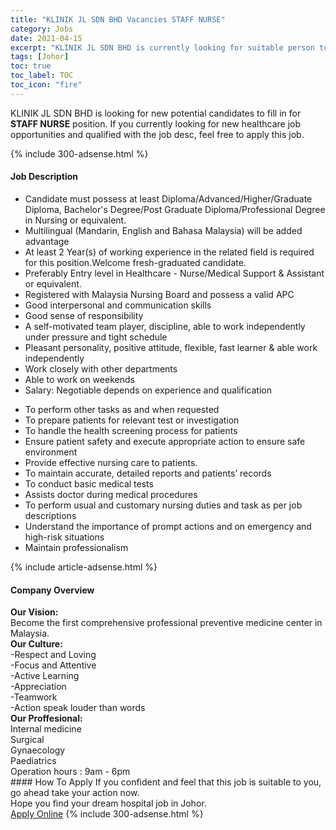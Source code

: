```yaml
---
title: "KLINIK JL SDN BHD Vacancies STAFF NURSE" 
category: Jobs 
date: 2021-04-15 
excerpt: "KLINIK JL SDN BHD is currently looking for suitable person to fill in the STAFF NURSE which positioned at Johor" 
tags: [Johor] 
toc: true 
toc_label: TOC 
toc_icon: "fire" 
--- 
```


<p>KLINIK JL SDN BHD is looking for new potential candidates to fill in for <b>STAFF NURSE</b> position. If you currently looking for new healthcare job opportunities and qualified with the job desc, feel free to apply this job.
</p>{% include 300-adsense.html %} 
<div><div><h4>Job Description</h4></div><div><div><span><div><ul><li>Candidate must possess at least Diploma/Advanced/Higher/Graduate Diploma, Bachelor's Degree/Post Graduate Diploma/Professional Degree in Nursing or equivalent.</li><li>Multilingual (Mandarin, English and Bahasa Malaysia) will be added advantage</li><li>At least 2&#160;Year(s) of working experience in the related field is required for this position.Welcome fresh-graduated candidate.</li><li>Preferably Entry level in Healthcare - Nurse/Medical Support &amp; Assistant or equivalent.</li><li>Registered with Malaysia Nursing Board and possess a valid APC</li><li>Good interpersonal and communication skills</li><li>Good sense of responsibility</li><li>A self-motivated team player, discipline, able to work independently under pressure and tight schedule</li><li>Pleasant personality, positive attitude, flexible, fast learner &amp; able work independently</li><li>Work closely with other departments</li><li>Able to work on weekends</li><li>Salary: Negotiable depends on experience and qualification</li></ul><ul><li>To perform other tasks as and when requested</li><li>To prepare patients for relevant test or investigation</li><li>To handle the health screening process for patients</li><li>Ensure patient safety and execute appropriate action to ensure safe environment</li><li>Provide effective nursing care to patients.</li><li>To maintain accurate, detailed reports and patients&#8217; records</li><li>To conduct basic medical tests</li><li>Assists doctor during medical procedures</li><li>To perform usual and customary nursing duties and task as per job descriptions</li><li>Understand the importance of prompt actions and on emergency and high-risk situations</li><li>Maintain professionalism</li></ul></div></span></div></div></div> 
{% include article-adsense.html %} 
<div><div><h4>Company Overview</h4></div><div><div><span><div><div><strong>Our Vision:</strong></div>
<div>Become the first comprehensive professional preventive medicine center in Malaysia.</div>
<div><strong>Our Culture:</strong><br>
-Respect and Loving<br>
-Focus and Attentive<br>
-Active Learning</div>
<div>-Appreciation</div>
<div>-Teamwork</div>
<div>-Action speak louder than words</div>
<div><strong>Our Proffesional:</strong></div>
<div>Internal medicine</div>
<div>Surgical</div>
<div>Gynaecology</div>
<div>Paediatrics</div>
<div>Operation hours : 9am - 6pm</div></div></span></div></div></div> 
#### How To Apply 
If you confident and feel that this job is suitable to you, go ahead take your action now. <br/> 
Hope you find your dream hospital job in Johor. <br/> 
<a href="https://www.jobstreet.com.my/en/job/staff-nurse-4525226?jobId=jobstreet-my-job-4525226" class="btn btn--warning" target="_blank" rel="nofollow noopenner">Apply Online</a> 
{% include 300-adsense.html %} 